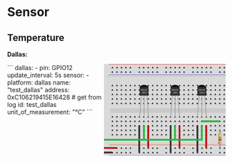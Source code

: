 # Sensor

## Temperature

**Dallas:**

<img align="right" src="https://github.com/peca2345/ESPHome-code-examples/blob/main/images/dallas.png?raw=true">
```
dallas: 
  - pin: GPIO12
    update_interval: 5s
sensor:    
  - platform: dallas 
    name: "test_dallas"
    address: 0xC106219415E16428 # get from log
    id: test_dallas
    unit_of_measurement: "°C" 
```

